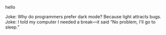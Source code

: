 
hello

Joke: Why do programmers prefer dark mode? Because light attracts bugs.
Joke: I told my computer I needed a break—it said “No problem, I'll go to sleep.”
